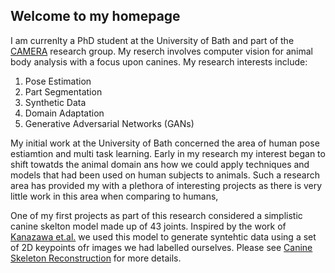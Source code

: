## Welcome to my homepage

I am currenlty a PhD student at the University of Bath and part of the [CAMERA](https://www.camera.ac.uk/) research group. My reserch  involves computer vision for animal body analysis with a focus upon canines. My research interests include: 

1. Pose Estimation 
2. Part Segmentation 
3. Synthetic Data
4. Domain Adaptation
5. Generative Adversarial Networks (GANs)



My initial work at the University of Bath concerned the area of human pose estiamtion and multi task learning. Early in my research my interest began to shift towatds the animal domain ans how we could apply techniques and models that had been used on human subjects to animals. Such a research area has provided my with a plethora of interesting projects as there is very little work in this area when comparing to humans, 

One of my first projects as part of this research considered a simplistic canine skelton model made up of 43 joints. Inspired by the work of [Kanazawa et.al.](https://akanazawa.github.io/hmr/) we used this model to generate syntehtic data using a set of 2D keypoints ofr images we had labelled ourselves. Please see [Canine Skeleton Reconstruction](https://github.com/Gaelic98/Gaelic98.github.io/blob/main/CSR.md) for more details. 
